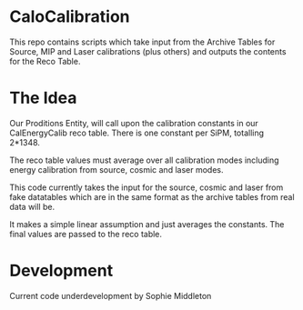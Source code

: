 # CaloCalibration
This repo contains scripts which take input from the Archive Tables for Source, MIP and Laser calibrations (plus others) and outputs the contents for the Reco Table.

# The Idea

Our Proditions Entity, <NAME> will call upon the calibration constants in our CalEnergyCalib reco table. There is one constant per SiPM, totalling 2*1348.

The reco table values must average over all calibration modes including energy calibration from source, cosmic and laser modes.

This code currently takes the input for the source, cosmic and laser from fake datatables which are in the same format as the archive tables from real data will be.

It makes a simple linear assumption and just averages the constants. The final values are passed to the reco table.

# Development
Current code underdevelopment by Sophie Middleton 

